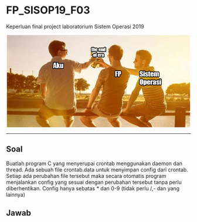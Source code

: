 # FP_SISOP19_F03
Keperluan final project laboratorium Sistem Operasi 2019

<center>

![image](fp.jpg "fp")

</center>

---

## Soal

Buatlah program C yang menyerupai crontab menggunakan daemon dan thread. Ada sebuah file crontab.data untuk menyimpan config dari crontab. Setiap ada perubahan file tersebut maka secara otomatis program menjalankan config yang sesuai dengan perubahan tersebut tanpa perlu diberhentikan. Config hanya sebatas * dan 0-9 (tidak perlu /,- dan yang lainnya)

## Jawab

```c
```